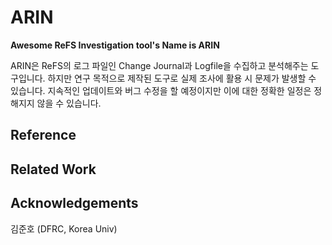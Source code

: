 # ARIN
**Awesome ReFS Investigation tool's Name is ARIN**

ARIN은 ReFS의 로그 파일인 Change Journal과 Logfile을 수집하고 분석해주는 도구입니다.
하지만 연구 목적으로 제작된 도구로 실제 조사에 활용 시 문제가 발생할 수 있습니다.
지속적인 업데이트와 버그 수정을 할 예정이지만 이에 대한 정확한 일정은 정해지지 않을 수 있습니다.

## Reference


## Related Work


## Acknowledgements

김준호 (DFRC, Korea Univ)